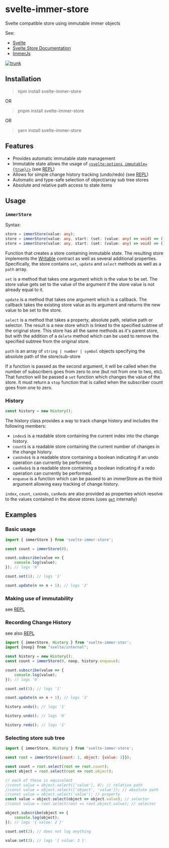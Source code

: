 # svelte-immer-store

Svelte compatible store using immutable immer objects 

See:
* [Svelte](https://svelte.dev/)
* [Svelte Store Documentation](https://svelte.dev/docs#svelte_store)
* [ImmerJs](https://immerjs.github.io/immer/)

[![trunk](https://github.com/WHenderson/svelte-immer-store/actions/workflows/trunk.yml/badge.svg)](https://github.com/WHenderson/svelte-immer-store/actions/workflows/trunk.yml)

## Installation

> npm install svelte-immer-store

OR

> pnpm install svelte-immer-store

OR

> yarn install svelte-immer-store


## Features

* Provides automatic immutable state management
* Immutable state allows the usage of [`<svelte:options immutable={true}/>`](https://svelte.dev/docs#svelte_options) (see [REPL](https://svelte.dev/repl/72d9a5cc222f4dde98e5cc7e5b48d118?version=3.38.2))
* Allows for simple change history tracking (undo/redo) (see [REPL](https://svelte.dev/repl/36bc342889c34e70857b012f58caaa67?version=3.38.2))
* Automatic and type-safe selection of object/array sub tree stores
* Absolute and relative path access to state items

## Usage

### `immerStore`

Syntax:
```ts
store = immerStore(value: any);
store = immerStore(value: any, start: (set: (value: any) => void) => () => void);
store = immerStore(value: any, start: (set: (value: any) => void) => () => void, record: (change: { undo?: () => void; redo?: () => void; }) => void);
```

Function that creates a store containing immutable state. 
The resulting store implements the [Writable](https://svelte.dev/docs#writable) contract as well as several additional properties.
Specifically, the store contains `set`, `update` and `select` methods as well as a `path` array.

`set` is a method that takes one argument which is the value to be set. 
The store value gets set to the value of the argument if the store value is not already equal to it.

`update` is a method that takes one argument which is a callback. 
The callback takes the existing store value as its argument and returns the new value to be set to the store.

`select` is a method that takes a property, absolute path, relative path or selector.
The result is a new store which is linked to the specified subtree of the original store.
This store has all the same methods as it's parent store, but with the addition of a `delete` method which can be used to remove the specified subtree from the original store. 

`path` is an array of `string | number | symbol` objects specifying the absolute path of the store/sub-store

If a function is passed as the second argument, it will be called when the number of subscribers goes from zero to one (but not from one to two, etc). 
That function will be passed a `set` function which changes the value of the store. 
It must return a `stop` function that is called when the subscriber count goes from one to zero.

### History
```js
const history = new History();
```

The history class provides a way to track change history and includes the following members:

* `index$` is a readable store containing the current index into the change history.
* `count$` is a readable store containing the current number of changes in the change history.
* `canUndo$` is a readable store containing a boolean indicating if an undo operation can currently be performed.
* `canRedo$` is a readable store containing a boolean indicating if a redo operation can currently be performed.
* `enqueue` is a function which can be passed to an immerStore as the third argument allowing easy tracking of change history.

`index`, `count`, `canUndo`, `canRedo` are also provided as properties which resolve to the values contained in the above stores (uses [`get`](https://svelte.dev/docs#get) internally)

## Examples

### Basic usage
```js
import { immerStore } from 'svelte-immer-store';

const count = immerStore(0);

count.subscribe(value => {
    console.log(value);
}); // logs '0'

count.set(1); // logs '1'

count.update(n => n + 1); // logs '2'
```

### Making use of immutability
see [REPL](https://svelte.dev/repl/72d9a5cc222f4dde98e5cc7e5b48d118?version=3.38.2)

### Recording Change History
see also [REPL](https://svelte.dev/repl/36bc342889c34e70857b012f58caaa67?version=3.38.2)

```js
import { immerStore, History } from 'svelte-immer-stor';
import {noop} from "svelte/internal";

const history = new History();
const count = immerStore(0, noop, history.enqueue);

count.subscribe(value => {
    console.log(value);
}); // logs '0'

count.set(1); // logs '1'

count.update(n => n + 1); // logs '2'

history.undo(); // logs '1'

history.undo(); // logs '0'

history.redo(); // logs '1'
```

### Selecting store sub tree
```js
import { immerStore, History } from 'svelte-immer-store';

const root = immerStore({count: 1, object: {value: 2}});

const count = root.select(root => root.count);
const object = root.select(root => root.object);

// each of these is equivalent
//const value = object.select(['value'], 0); // relative path
//const value = object.select(['object', 'value']); // absolute path
//const value = object.select('value'); // property
const value = object.select(object => object.value); // selector
//const value = root.select(root => root.object.value); // selector

object.subscribe(object => {
    console.log(object);
}); // logs '{ value: 2 }'

count.set(2); // does not log anything

value.set(3); // logs '{ value: 3 }'
```
